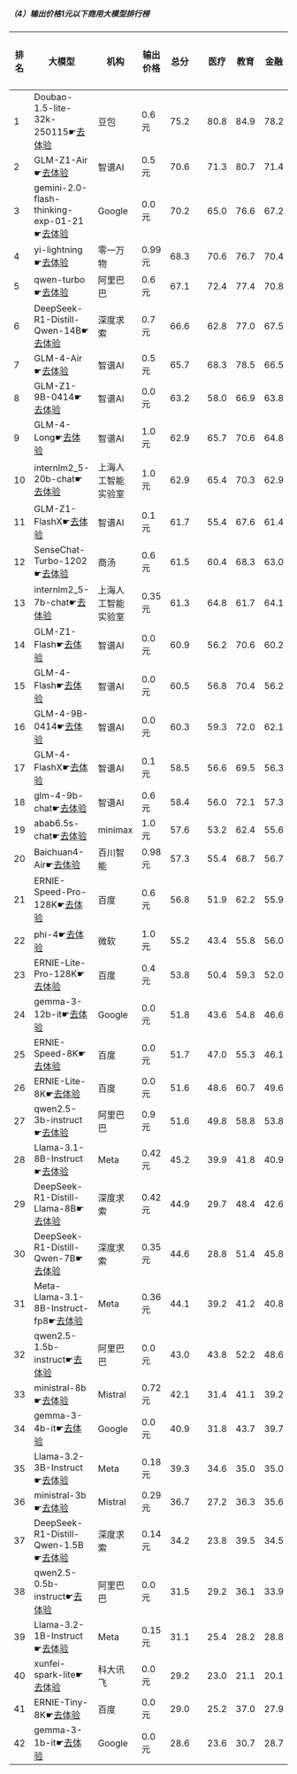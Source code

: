 ##### （4）输出价格1元以下商用大模型排行榜
|排名|大模型|机构|输出价格|总分| |医疗|教育|金融|法律|行政公务|心理健康|推理与数学计算|语言与指令遵从|
|---|-----|---|-------|---|-|----|---|---|---|------|-------|-----------|------------|
|1|Doubao-1.5-lite-32k-250115☛[去体验](https://easyllm.site/static/modelcompare.html?type=proprietary)|豆包|0.6元|75.2| |        80.8|84.9|78.2|63.2|        70.7|65.8|        82.2|77.5|
|2|GLM-Z1-Air☛[去体验](https://easyllm.site/static/modelcompare.html?type=proprietary)|智谱AI|0.5元|70.6| |        71.3|80.7|71.4|52.0|        76.0|53.5|        80.8|79.2|
|3|gemini-2.0-flash-thinking-exp-01-21☛[去体验](https://easyllm.site/static/modelcompare.html?type=proprietary)|Google|0.0元|70.2| |        65.0|76.6|67.2|47.9|        85.1|53.5|        88.2|78.5|
|4|yi-lightning☛[去体验](https://easyllm.site/static/modelcompare.html?type=proprietary)|零一万物|0.99元|68.3| |        70.6|76.7|70.4|44.3|        69.0|56.8|        79.0|80.2|
|5|qwen-turbo☛[去体验](https://easyllm.site/static/modelcompare.html?type=proprietary)|阿里巴巴|0.6元|67.1| |        72.4|77.4|70.8|48.5|        67.3|60.8|        67.0|74.9|
|6|DeepSeek-R1-Distill-Qwen-14B☛[去体验](https://easyllm.site/static/modelcompare.html?type=open-source)|深度求索|0.7元|66.6| |        62.8|77.0|67.5|42.2|        68.0|55.6|        81.0|78.7|
|7|GLM-4-Air☛[去体验](https://easyllm.site/static/modelcompare.html?type=proprietary)|智谱AI|0.5元|65.7| |        68.3|78.5|66.5|44.5|        69.7|56.5|        63.0|80.6|
|8|GLM-Z1-9B-0414☛[去体验](https://easyllm.site/static/modelcompare.html?type=open-source)|智谱AI|0.0元|63.2| |        58.0|66.9|63.8|31.5|        75.5|48.8|        84.8|76.2|
|9|GLM-4-Long☛[去体验](https://easyllm.site/static/modelcompare.html?type=proprietary)|智谱AI|1.0元|62.9| |        65.7|70.6|64.8|44.1|        65.0|50.9|        65.5|77.4|
|10|internlm2_5-20b-chat☛[去体验](https://easyllm.site/static/modelcompare.html?type=open-source)|上海人工智能实验室|1.0元|62.9| |        65.4|70.3|62.9|46.4|        66.4|52.7|        62.3|77.2|
|11|GLM-Z1-FlashX☛[去体验](https://easyllm.site/static/modelcompare.html?type=proprietary)|智谱AI|0.1元|61.7| |        55.4|67.6|61.4|32.3|        71.5|48.6|        79.8|76.7|
|12|SenseChat-Turbo-1202☛[去体验](https://easyllm.site/static/modelcompare.html?type=proprietary)|商汤|0.6元|61.5| |        60.4|68.3|63.0|39.2|        64.8|52.2|        69.3|76.1|
|13|internlm2_5-7b-chat☛[去体验](https://easyllm.site/static/modelcompare.html?type=open-source)|上海人工智能实验室|0.35元|61.3| |        64.8|61.7|64.1|45.3|        62.4|51.0|        64.2|76.3|
|14|GLM-Z1-Flash☛[去体验](https://easyllm.site/static/modelcompare.html?type=proprietary)|智谱AI|0.0元|60.9| |        56.2|70.6|60.2|32.5|        65.5|47.1|        79.2|75.9|
|15|GLM-4-Flash☛[去体验](https://easyllm.site/static/modelcompare.html?type=proprietary)|智谱AI|0.0元|60.5| |        56.8|70.4|56.2|42.4|        64.5|62.9|        60.4|71.0|
|16|GLM-4-9B-0414☛[去体验](https://easyllm.site/static/modelcompare.html?type=open-source)|智谱AI|0.0元|60.3| |        59.3|72.0|62.1|40.8|        53.5|49.2|        68.3|76.8|
|17|GLM-4-FlashX☛[去体验](https://easyllm.site/static/modelcompare.html?type=proprietary)|智谱AI|0.1元|58.5| |        56.6|69.5|56.3|37.7|        64.8|46.1|        65.4|71.3|
|18|glm-4-9b-chat☛[去体验](https://easyllm.site/static/modelcompare.html?type=open-source)|智谱AI|0.6元|58.4| |        56.0|72.1|57.3|39.5|        64.1|47.1|        60.2|71.7|
|19|abab6.5s-chat☛[去体验](https://easyllm.site/static/modelcompare.html?type=proprietary)|minimax|1.0元|57.6| |        53.2|62.4|55.6|35.9|        65.7|44.8|        66.4|78.8|
|20|Baichuan4-Air☛[去体验](https://easyllm.site/static/modelcompare.html?type=proprietary)|百川智能|0.98元|57.3| |        55.4|68.7|56.7|32.3|        55.9|47.2|        68.6|75.4|
|21|ERNIE-Speed-Pro-128K☛[去体验](https://easyllm.site/static/modelcompare.html?type=proprietary)|百度|0.6元|56.8| |        51.9|62.2|55.9|39.7|        59.0|44.8|        66.0|75.1|
|22|phi-4☛[去体验](https://easyllm.site/static/modelcompare.html?type=open-source)|微软|1.0元|55.2| |        43.4|55.8|56.0|26.7|        66.1|43.2|        77.3|73.7|
|23|ERNIE-Lite-Pro-128K☛[去体验](https://easyllm.site/static/modelcompare.html?type=proprietary)|百度|0.4元|53.8| |        50.4|59.3|52.0|33.5|        57.3|43.5|        62.4|71.7|
|24|gemma-3-12b-it☛[去体验](https://easyllm.site/static/modelcompare.html?type=open-source)|Google|0.0元|51.8| |        43.6|54.8|46.6|20.3|        59.0|41.1|        77.2|71.6|
|25|ERNIE-Speed-8K☛[去体验](https://easyllm.site/static/modelcompare.html?type=proprietary)|百度|0.0元|51.7| |        47.0|55.3|46.1|37.9|        54.5|57.3|        50.5|66.0|
|26|ERNIE-Lite-8K☛[去体验](https://easyllm.site/static/modelcompare.html?type=proprietary)|百度|0.0元|51.6| |        48.6|60.7|49.6|31.2|        52.2|43.0|        56.6|70.8|
|27|qwen2.5-3b-instruct☛[去体验](https://easyllm.site/static/modelcompare.html?type=open-source)|阿里巴巴|0.9元|51.6| |        49.8|58.8|53.8|29.2|        51.3|43.8|        59.0|67.6|
|28|Llama-3.1-8B-Instruct☛[去体验](https://easyllm.site/static/modelcompare.html?type=open-source)|Meta|0.42元|45.2| |        39.9|41.8|40.9|22.8|        49.6|37.2|        59.8|65.8|
|29|DeepSeek-R1-Distill-Llama-8B☛[去体验](https://easyllm.site/static/modelcompare.html?type=open-source)|深度求索|0.42元|44.9| |        29.7|48.4|42.6|21.8|        49.9|31.9|        68.5|64.8|
|30|DeepSeek-R1-Distill-Qwen-7B☛[去体验](https://easyllm.site/static/modelcompare.html?type=open-source)|深度求索|0.35元|44.6| |        28.8|51.4|45.8|20.7|        48.8|30.4|        70.9|61.2|
|31|Meta-Llama-3.1-8B-Instruct-fp8☛[去体验](https://easyllm.site/static/modelcompare.html?type=open-source)|Meta|0.36元|44.1| |        39.2|41.2|40.8|21.3|        43.2|34.0|        63.2|65.7|
|32|qwen2.5-1.5b-instruct☛[去体验](https://easyllm.site/static/modelcompare.html?type=open-source)|阿里巴巴|0.0元|43.0| |        43.8|52.2|48.6|29.6|        40.5|39.6|        38.6|51.5|
|33|ministral-8b☛[去体验](https://easyllm.site/static/modelcompare.html?type=proprietary)|Mistral|0.72元|42.1| |        31.4|41.1|39.2|21.3|        45.3|31.5|        61.6|64.6|
|34|gemma-3-4b-it☛[去体验](https://easyllm.site/static/modelcompare.html?type=open-source)|Google|0.0元|40.9| |        31.8|43.7|39.7|16.5|        39.5|29.2|        67.5|58.0|
|35|Llama-3.2-3B-Instruct☛[去体验](https://easyllm.site/static/modelcompare.html?type=open-source)|Meta|0.18元|39.3| |        34.6|35.0|35.0|18.2|        37.8|29.6|        57.6|62.7|
|36|ministral-3b☛[去体验](https://easyllm.site/static/modelcompare.html?type=proprietary)|Mistral|0.29元|36.7| |        27.2|36.3|35.6|15.7|        38.1|29.4|        56.2|54.7|
|37|DeepSeek-R1-Distill-Qwen-1.5B☛[去体验](https://easyllm.site/static/modelcompare.html?type=open-source)|深度求索|0.14元|34.2| |        23.8|39.5|34.5|16.1|        26.4|23.9|        61.7|47.1|
|38|qwen2.5-0.5b-instruct☛[去体验](https://easyllm.site/static/modelcompare.html?type=open-source)|阿里巴巴|0.0元|31.5| |        29.2|36.1|33.9|21.3|        30.7|24.5|        35.4|39.2|
|39|Llama-3.2-1B-Instruct☛[去体验](https://easyllm.site/static/modelcompare.html?type=open-source)|Meta|0.15元|31.1| |        25.4|28.2|28.8|15.5|        32.7|21.1|        41.7|51.9|
|40|xunfei-spark-lite☛[去体验](https://easyllm.site/static/modelcompare.html?type=proprietary)|科大讯飞|0.0元|29.2| |        23.0|21.1|20.1|28.0|        37.5|43.4|        21.6|37.4|
|41|ERNIE-Tiny-8K☛[去体验](https://easyllm.site/static/modelcompare.html?type=proprietary)|百度|0.0元|29.0| |        25.2|37.0|27.9|21.1|        31.0|23.0|        25.7|41.5|
|42|gemma-3-1b-it☛[去体验](https://easyllm.site/static/modelcompare.html?type=open-source)|Google|0.0元|28.6| |        23.6|30.7|28.7|15.3|        29.0|20.6|        31.5|48.2|
    
